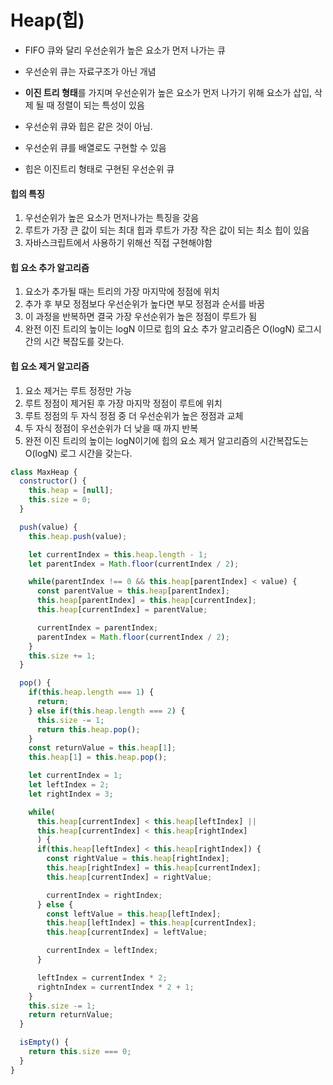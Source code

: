 # Heap(힙)

- FIFO 큐와 달리 우선순위가 높은 요소가 먼저 나가는 큐
- 우선순위 큐는 자료구조가 아닌 개념
- **이진 트리 형태**를 가지며 우선순위가 높은 요소가 먼저 나가기 위해 요소가 삽입, 삭제 될 때 정렬이 되는 특성이 있음

- 우선순위 큐와 힙은 같은 것이 아님.
- 우선순위 큐를 배열로도 구현할 수 있음
- 힙은 이진트리 형태로 구현된 우선순위 큐

#### 힙의 특징
1. 우선순위가 높은 요소가 먼저나가는 특징을 갖음
2. 루트가 가장 큰 값이 되는 최대 힙과 루트가 가장 작은 값이 되는 최소 힙이 있음
3. 자바스크립트에서 사용하기 위해선 직접 구현해야함
#### 힙 요소 추가 알고리즘
1. 요소가 추가될 때는 트리의 가장 마지막에 정점에 위치
2. 추가 후 부모 정점보다 우선순위가 높다면 부모 정점과 순서를 바꿈
3. 이 과정을 반복하면 결국 가장 우선순위가 높은 정점이 루트가 됨
4. 완전 이진 트리의 높이는 logN 이므로 힙의 요소 추가 알고리즘은 O(logN) 로그시간의 시간 복잡도를 갖는다.
#### 힙 요소 제거 알고리즘
1. 요소 제거는 루트 정정만 가능
2. 루트 정점이 제거된 후 가장 마지막 정점이 루트에 위치
3. 루트 정점의 두 자식 정점 중 더 우선순위가 높은 정점과 교체
4. 두 자식 정점이 우선순위가 더 낮을 때 까지 반복
5. 완전 이진 트리의 높이는 logN이기에 힙의 요소 제거 알고리즘의 시간복잡도는 O(logN) 로그 시간을 갖는다.

```javascript
class MaxHeap {
  constructor() {
    this.heap = [null];
    this.size = 0;
  }

  push(value) {
    this.heap.push(value);

    let currentIndex = this.heap.length - 1;
    let parentIndex = Math.floor(currentIndex / 2);

    while(parentIndex !== 0 && this.heap[parentIndex] < value) {
      const parentValue = this.heap[parentIndex];
      this.heap[parentIndex] = this.heap[currentIndex];
      this.heap[currentIndex] = parentValue;

      currentIndex = parentIndex;
      parentIndex = Math.floor(currentIndex / 2);
    }
    this.size += 1;
  }

  pop() {
    if(this.heap.length === 1) {
      return;
    } else if(this.heap.length === 2) {
      this.size -= 1;
      return this.heap.pop();
    }
    const returnValue = this.heap[1];
    this.heap[1] = this.heap.pop();

    let currentIndex = 1;
    let leftIndex = 2;
    let rightIndex = 3;

    while(
      this.heap[currentIndex] < this.heap[leftIndex] ||
      this.heap[currentIndex] < this.heap[rightIndex]
      ) {
      if(this.heap[leftIndex] < this.heap[rightIndex]) {
        const rightValue = this.heap[rightIndex];
        this.heap[rightIndex] = this.heap[currentIndex];
        this.heap[currentIndex] = rightValue;

        currentIndex = rightIndex;
      } else {
        const leftValue = this.heap[leftIndex];
        this.heap[leftIndex] = this.heap[currentIndex];
        this.heap[currentIndex] = leftValue;

        currentIndex = leftIndex;
      }

      leftIndex = currentIndex * 2;
      rightnIndex = currentIndex * 2 + 1;
    }
    this.size -= 1;
    return returnValue;
  }

  isEmpty() {
    return this.size === 0;
  }
}
```
